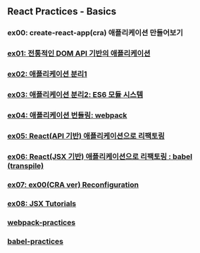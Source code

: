 ## React Practices - Basics

### ex00: create-react-app(cra) 애플리케이션 만들어보기

### <a href="https://github.com/Sewonzzang123/react-practices/tree/main/basic/ex01">ex01: 전통적인 DOM API 기반의 애플리케이션 </a>

### <a href="https://github.com/Sewonzzang123/react-practices/tree/main/basic/ex02">ex02: 애플리케이션 분리1</a>

### <a href="https://github.com/Sewonzzang123/react-practices/tree/main/basic/ex03">ex03: 애플리케이션 분리2: ES6 모듈 시스템 </a>

### <a href="https://github.com/Sewonzzang123/react-practices/tree/main/basic/ex04">ex04: 애플리케이션 번들링: webpack</a>

### <a href="https://github.com/Sewonzzang123/react-practices/tree/main/basic/ex05">ex05: React(API 기반) 애플리케이션으로 리팩토링 </a>

### <a href="https://github.com/Sewonzzang123/react-practices/tree/main/basic/ex06">ex06: React(JSX 기반) 애플리케이션으로 리팩토링 : babel (transpile)</a>

### <a href="https://github.com/Sewonzzang123/react-practices/tree/main/basic/ex07">ex07: ex00(CRA ver) Reconfiguration</a>

### <a href="https://github.com/Sewonzzang123/react-practices/tree/main/basic/ex08">ex08: JSX Tutorials </a>

### <a href="https://github.com/Sewonzzang123/react-practices/tree/main/basic/webpack-practices">webpack-practices</a>

### <a href="https://github.com/Sewonzzang123/react-practices/tree/main/basic/babel-practices">babel-practices</a>

